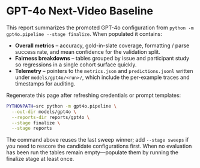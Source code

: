 # GPT-4o Next-Video Baseline

This report summarizes the promoted GPT-4o configuration from
`python -m gpt4o.pipeline --stage finalize`. When populated it contains:

- **Overall metrics** – accuracy, gold-in-slate coverage, formatting / parse
  success rate, and mean confidence for the validation split.
- **Fairness breakdowns** – tables grouped by issue and participant study so
  regressions in a single cohort surface quickly.
- **Telemetry** – pointers to the `metrics.json` and `predictions.jsonl` written
  under `models/gpt4o/<run>/`, which include the per-example traces and
  timestamps for auditing.

Regenerate this page after refreshing credentials or prompt templates:

```bash
PYTHONPATH=src python -m gpt4o.pipeline \
  --out-dir models/gpt4o \
  --reports-dir reports/gpt4o \
  --stage finalize \
  --stage reports
```

The command above reuses the last sweep winner; add `--stage sweeps` if you need
to rescore the candidate configurations first. When no evaluation has been run
the tables remain empty—populate them by running the finalize stage at least
once.
